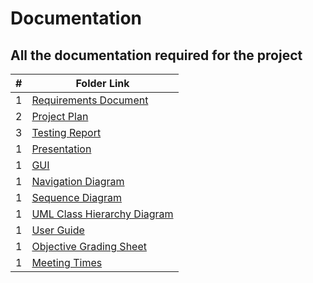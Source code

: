 # Documentation
## All the documentation required for the project

|   #   | Folder Link                            | 
| :---: | -------------------------------------- | 
|   1   | [Requirements Document](https://github.com/bglawson1001/SpearWorks-SE-Project/blob/main/Documentation/SpearWorks_Requirements_Document_Final_Version.pdf) | 
|   2   | [Project Plan](https://github.com/bglawson1001/SpearWorks-SE-Project/blob/main/Documentation/SpearWorks_Final_Project_Plan.pdf) | 
|   3   | [Testing Report](https://github.com/bglawson1001/SpearWorks-SE-Project/blob/main/Documentation/SpearWorks_Test_Plan_%20Final_Version.pdf) | 
|   1   | [Presentation](https://github.com/bglawson1001/SpearWorks-SE-Project/blob/main/Documentation/SpearWorks%20Ethics%20Game%20Presentation.ppsx) | 
|   1   | [GUI](./FakeAssignments/P02/README.md) | 
|   1   | [Navigation Diagram](./FakeAssignments/P02/README.md) | 
|   1   | [Sequence Diagram](./FakeAssignments/P02/README.md) | 
|   1   | [UML Class Hierarchy Diagram](./FakeAssignments/P02/README.md) | 
|   1   | [User Guide](./FakeAssignments/P02/README.md) | 
|   1   | [Objective Grading Sheet](./FakeAsignments/P02/README.md) | 
|   1   | [Meeting Times](./FakeAssignments/P02/README.md) | 
